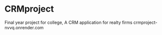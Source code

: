 # CRMproject
Final year project for college, A CRM application for realty firms
crmproject-nvvq.onrender.com
